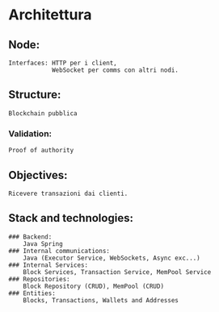 # Architettura

## Node:
    Interfaces: HTTP per i client,
                WebSocket per comms con altri nodi.

## Structure:
    Blockchain pubblica

### Validation:
    Proof of authority

## Objectives:
    Ricevere transazioni dai clienti.

## Stack and technologies:
    ### Backend:
        Java Spring
    ### Internal communications:
        Java (Executor Service, WebSockets, Async exc...)
    ### Internal Services: 
        Block Services, Transaction Service, MemPool Service
    ### Repositories:
        Block Repository (CRUD), MemPool (CRUD)
    ### Entities:
        Blocks, Transactions, Wallets and Addresses






